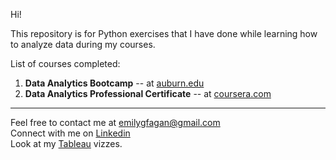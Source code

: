 Hi!   

This repository is for Python exercises that I have done while learning how to analyze data during my courses.   

List of courses completed:
1. **Data Analytics Bootcamp** -- at [auburn.edu](https://auburn.edu2.com/product/5953/full-data-analytics-bootcamp)   
2. **Data Analytics Professional Certificate** -- at [coursera.com](https://www.coursera.org/professional-certificates/google-data-analytics?skipBrowseRedirect=true)   

----------------------------------------------------------------------
Feel free to contact me at emilygfagan@gmail.com   
Connect with me on [Linkedin](https://www.linkedin.com/in/emilygfagan/)      
Look at my [Tableau](https://public.tableau.com/app/profile/emi.fagan/vizzes) vizzes.
